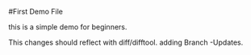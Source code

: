 #First Demo File

this is a simple demo for beginners.

This changes should reflect with diff/difftool. adding Branch -Updates.
